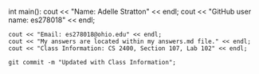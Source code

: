 int main():
    cout << "Name: Adelle Stratton" << endl;
    cout << "GitHub user name: es278018" << endl;

    cout << "Email: es278018@ohio.edu" << endl;
    cout << "My answers are located within my answers.md file." << endl;
    cout << "Class Information: CS 2400, Section 107, Lab 102" << endl;

    git commit -m "Updated with Class Information";
